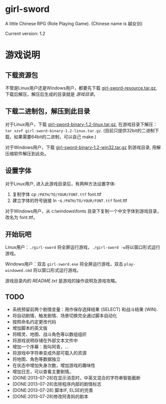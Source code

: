 girl-sword
==========

A little Chinese RPG (Role Playing Game). (Chinese name is 越女剑)

Current version: 1.2


# 游戏说明 #

## 下载资源包 ##

不管是Linux用户还是Windows用户，都要先下载
[girl-sword-resource.tar.gz](https://github.com/jollywing/girl-sword/blob/master/release/girl-sword-resource.tar.gz),
下载后解压，解压后生成的目录就是 *游戏目录*。

## 下载二进制包，解压到此目录 ##

对于Linux用户，下载
[girl-sword-binary-1.2-linux.tar.gz](https://github.com/jollywing/girl-sword/blob/master/release/girl-sword-binary-1.2-linux.tar.gz),
在游戏目录下解压：`tar xzvf girl-sword-binary-1.2-linux.tar.gz`.
(目前只提供32bit的二进制下载，如果需要64bit的二进制，可以自己 make.)

对于Windows用户，下载
[girl-sword-binary-1.2-win32.tar.gz](https://github.com/jollywing/girl-sword/blob/master/release/girl-sword-binary-1.2-win32.tar.gz)
到游戏目录, 用解压缩软件解压到此处。

## 设置字体 ##

对于Linux用户, 进入此游戏目录后，有两种方法设置字体:

1. 复制字体 cp `/PATH/TO/YOUR/FONT.ttf` font.ttf
2. 建立字体的符号链接 ln -s `/PATH/TO/YOUR/FONT.ttf` font.ttf

对于Windows用户，从 c:\windows\fonts 目录下复制一个中文字体到游戏目录，改名为 font.ttf。

## 开始玩吧 ##

Linux用户：`./girl-sword` 将全屏运行游戏，`./girl-sword -w`将以窗口形式运行游戏。

Windows用户：双击 `girl-sword.exe` 将全屏运行游戏，双击 `play-windowed.cmd` 将以窗口形式运行游戏。

游戏目录内的 *README.txt* 是游戏的操作说明及游戏攻略。

## TODO ##

+ 系统预留前两个剧情变量：用作保存选择结果 (SELECT) 和战斗结果 (WIN).
+ 将自动剧情、触发剧情、场景切换完全通过脚本自动化
+ 按照命名约定更改代码
+ 增加脚本的英文版
+ 将精灵、地图、战斗角色等以数组组织
+ 将游戏说明存储在外部文本文件中
+ 增加一个序幕：我叫阿青，...
+ 将游戏中字符串变成外部可载入的资源
+ 将地图、角色等数据独立
+ 在状态中增加失身次数，增加游戏的趣味性
+ 增加日志，可以查看主要剧情。
+ [DONE:2013-07-28]在显示消息时，中英文混合的字符串智能截断
+ [DONE:2013-07-28]去除程序内部的剧情标志
+ [DONE:2013-07-28] 脚本IF, ELSE的完善
+ [DONE:2013-07-28]修改阿青妈的剧本



